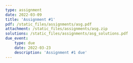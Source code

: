 ```yaml
---
type: assignment
date: 2022-03-09
title: 'Assignment #1'
pdf: /static_files/assignments/asg.pdf
attachment: /static_files/assignments/asg.zip
solutions: /static_files/assignments/asg_solutions.pdf
due_event: 
    type: due
    date: 2022-03-23
    description: 'Assignment #1 due'
---
```

